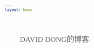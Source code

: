 ```yaml
---
layout: home
---
```


<body>
<p style="white-space:pre;font-family:微软雅黑,SimSun,宋体;font-size:170%;color:#666">
        DAVID DONG的博客
</p>
</body>